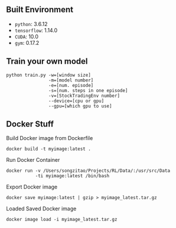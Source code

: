 ## Built Environment
* `python`: 3.6.12
* `tensorflow`: 1.14.0
* `CUDA`: 10.0
* `gym`: 0.17.2

## Train your own model
```
python train.py -w=[window size]
                -m=[model number]
                -e=[num. episode]
                -s=[num. steps in one episode]
                -v=[StockTradingEnv number]
                --device=[cpu or gpu]
                --gpu=[which gpu to use]
```

## Docker Stuff
Build Docker image from Dockerfile
```
docker build -t myimage:latest .
```
Run Docker Container
```
docker run -v /Users/songzitao/Projects/RL/Data/:/usr/src/Data
           -ti myimage:latest /bin/bash
```
Export Docker image
```
docker save myimage:latest | gzip > myimage_latest.tar.gz
```
Loaded Saved Docker image
```
docker image load -i myimage_latest.tar.gz
```
